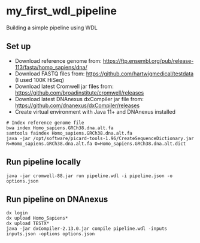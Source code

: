 # my_first_wdl_pipeline
Building a simple pipeline using WDL

## Set up
- Download reference genome from: https://ftp.ensembl.org/pub/release-113/fasta/homo_sapiens/dna/
- Download FASTQ files from: https://github.com/hartwigmedical/testdata (I used 100K HiSeq)
- Download latest Cromwell jar files from: https://github.com/broadinstitute/cromwell/releases
- Download latest DNAnexus dxCompiler jar file from: https://github.com/dnanexus/dxCompiler/releases
- Create virtual environment with Java 11+ and DNAnexus installed

```
# Index reference genome file
bwa index Homo_sapiens.GRCh38.dna.alt.fa
samtools faindex Homo_sapiens.GRCh38.dna.alt.fa
java -jar /opt/software/picard-tools-1.96/CreateSequenceDictionary.jar R=Homo_sapiens.GRCh38.dna.alt.fa O=Homo_sapiens.GRCh38.dna.alt.dict
```

## Run pipeline locally
```
java -jar cromwell-88.jar run pipeline.wdl -i pipeline.json -o options.json
```

## Run pipeline on DNAnexus
```
dx login
dx upload Homo_Sapiens*
dx upload TESTX*
java -jar dxCompiler-2.13.0.jar compile pipeline.wdl -inputs inputs.json -options options.json
```
